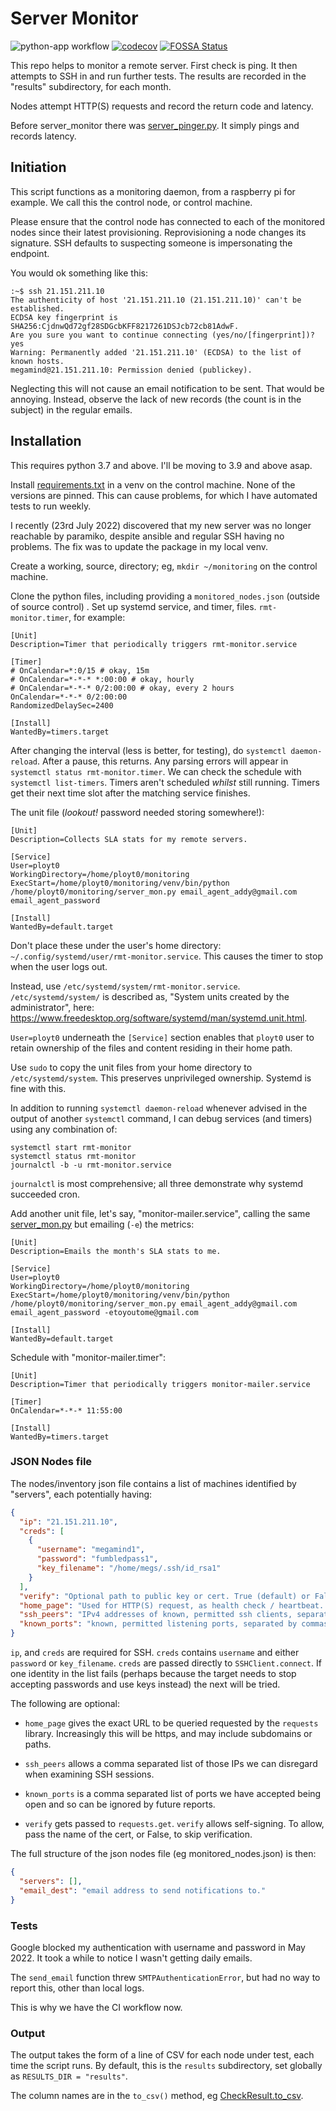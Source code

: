 # Server Monitor

![python-app workflow](https://github.com/ployt0/server_monitor/actions/workflows/python-app.yml/badge.svg) [![codecov](https://codecov.io/gh/ployt0/server_monitor/branch/master/graph/badge.svg?token=XI7AQTB5NZ)](https://codecov.io/gh/ployt0/server_monitor) [![FOSSA Status](https://app.fossa.com/api/projects/git%2Bgithub.com%2Fployt0%2Fserver_monitor.svg?type=shield)](https://app.fossa.com/projects/git%2Bgithub.com%2Fployt0%2Fserver_monitor?ref=badge_shield)

This repo helps to monitor a remote server. First check is ping. It then attempts to SSH in and run further tests. The results are recorded in the "results" subdirectory, for each month.

Nodes attempt HTTP(S) requests and record the return code and latency.

Before server_monitor there was [server_pinger.py](server_pinger.py). It simply pings and records latency.

## Initiation

This script functions as a monitoring daemon, from a raspberry pi for example. We call this the control node, or control machine.

Please ensure that the control node has connected to each of the monitored nodes since their latest provisioning. Reprovisioning a node changes its signature. SSH defaults to suspecting someone is impersonating the endpoint.

You would ok something like this:

```shell
:~$ ssh 21.151.211.10
The authenticity of host '21.151.211.10 (21.151.211.10)' can't be established.
ECDSA key fingerprint is SHA256:CjdnwQd72gf28SDGcbKFF8217261DSJcb72cb81AdwF.
Are you sure you want to continue connecting (yes/no/[fingerprint])? yes
Warning: Permanently added '21.151.211.10' (ECDSA) to the list of known hosts.
megamind@21.151.211.10: Permission denied (publickey).
```

Neglecting this will not cause an email notification to be sent. That would be annoying. Instead, observe the lack of new records (the count is in the subject) in the regular emails.

## Installation

This requires python 3.7 and above. I'll be moving to 3.9 and above asap.

Install [requirements.txt](requirements.txt) in a venv on the control machine. None of the versions are pinned. This can cause problems, for which I have automated tests to run weekly.

I recently (23rd July 2022) discovered that my new server was no longer reachable by paramiko, despite ansible and regular SSH having no problems. The fix was to update the package in my local venv.

Create a working, source, directory; eg, `mkdir ~/monitoring` on the control machine.

Clone the python files, including providing a `monitored_nodes.json` (outside of source control) . Set up systemd service, and timer, files. `rmt-monitor.timer`, for example:

```
[Unit]
Description=Timer that periodically triggers rmt-monitor.service

[Timer]
# OnCalendar=*:0/15 # okay, 15m
# OnCalendar=*-*-* *:00:00 # okay, hourly 
# OnCalendar=*-*-* 0/2:00:00 # okay, every 2 hours
OnCalendar=*-*-* 0/2:00:00
RandomizedDelaySec=2400

[Install]
WantedBy=timers.target
```

After changing the interval (less is better, for testing), do `systemctl daemon-reload`. After a pause, this returns. Any parsing errors will appear in `systemctl status rmt-monitor.timer`. We can check the schedule with `systemctl list-timers`. Timers aren't scheduled *whilst* still running. Timers get their next time slot after the matching service finishes.

The unit file (*lookout!* password needed storing somewhere!):

```
[Unit]
Description=Collects SLA stats for my remote servers.

[Service]
User=ployt0
WorkingDirectory=/home/ployt0/monitoring
ExecStart=/home/ployt0/monitoring/venv/bin/python /home/ployt0/monitoring/server_mon.py email_agent_addy@gmail.com email_agent_password

[Install]
WantedBy=default.target
```

Don't place these under the user's home directory: `~/.config/systemd/user/rmt-monitor.service`. This causes the timer to stop  when the user logs out.

Instead, use `/etc/systemd/system/rmt-monitor.service`. `/etc/systemd/system/` is described as, "System units created by the administrator", here: <https://www.freedesktop.org/software/systemd/man/systemd.unit.html>.

`User=ployt0` underneath the `[Service]` section enables that `ployt0` user to retain ownership of the files and content residing in their home path.

Use `sudo` to copy the unit files from your home directory to `/etc/systemd/system`. This preserves unprivileged ownership. Systemd is fine with this.

In addition to running `systemctl daemon-reload` whenever advised in the output of another `systemctl` command, I can debug services (and timers) using any combination of:

```shell
systemctl start rmt-monitor
systemctl status rmt-monitor
journalctl -b -u rmt-monitor.service
```

`journalctl` is most comprehensive; all three demonstrate why systemd succeeded cron.

Add another unit file, let's say, "monitor-mailer.service", calling the same [server_mon.py](server_mon.py) but emailing (`-e`) the metrics:

```
[Unit]
Description=Emails the month's SLA stats to me.

[Service]
User=ployt0
WorkingDirectory=/home/ployt0/monitoring
ExecStart=/home/ployt0/monitoring/venv/bin/python /home/ployt0/monitoring/server_mon.py email_agent_addy@gmail.com email_agent_password -etoyoutome@gmail.com

[Install]
WantedBy=default.target
```

Schedule with "monitor-mailer.timer":

```
[Unit]
Description=Timer that periodically triggers monitor-mailer.service

[Timer]
OnCalendar=*-*-* 11:55:00

[Install]
WantedBy=timers.target
```


### JSON Nodes file

The nodes/inventory json file contains a list of machines identified by "servers", each potentially having:

```json
{
  "ip": "21.151.211.10",
  "creds": [
    {
      "username": "megamind1",
      "password": "fumbledpass1",
      "key_filename": "/home/megs/.ssh/id_rsa1"
    }
  ],
  "verify": "Optional path to public key or cert. True (default) or False to enable/disable.",
  "home_page": "Used for HTTP(S) request, as health check / heartbeat. eg 'https://example.com'",
  "ssh_peers": "IPv4 addresses of known, permitted ssh clients, separated by commas.",
  "known_ports": "known, permitted listening ports, separated by commas."
}
```

`ip`, and `creds` are required for SSH. `creds` contains `username` and either `password` or `key_filename`. `creds` are passed directly to `SSHClient.connect`. If one identity in the list fails (perhaps because the target needs to stop accepting passwords and use keys instead) the next will be tried.

The following are optional:

- `home_page` gives the exact URL to be queried requested by the `requests` library. Increasingly this will be https, and may include subdomains or paths.

- `ssh_peers` allows a comma separated list of those IPs we can disregard when examining SSH sessions.

- `known_ports` is a comma separated list of ports we have accepted being open and so can be ignored by future reports.

- `verify` gets passed to `requests.get`. `verify` allows self-signing. To allow, pass the name of the cert, or False, to skip verification.

The full structure of the json nodes file (eg monitored_nodes.json) is then:

```json
{
  "servers": [],
  "email_dest": "email address to send notifications to."
}
```

### Tests

Google blocked my authentication with username and password in May 2022. It took a while to notice I wasn't getting daily emails.

The `send_email` function threw `SMTPAuthenticationError`, but had no way to report this, other than local logs.

This is why we have the CI workflow now.

### Output

The output takes the form of a line of CSV for each node under test, each time the script runs. By default, this is the `results` subdirectory, set globally as `RESULTS_DIR = "results"`.

The column names are in the `to_csv()` method, eg [CheckResult.to_csv](server_mon.py).


